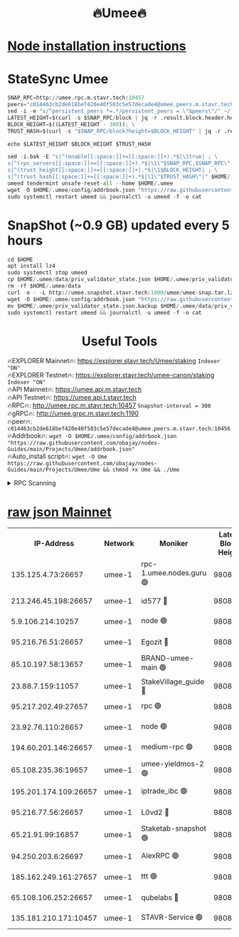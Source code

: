 <h1 align="center"> 🔥Umee🔥</h1>


[Node installation instructions](https://github.com/obajay/nodes-Guides/tree/main/Projects/Umee)
=
# StateSync Umee
```python
SNAP_RPC=http://umee.rpc.m.stavr.tech:10457
peers="c014463cb2de618bef420e40f503c5e57decade4@umee.peers.m.stavr.tech:10456"
sed -i -e "s/^persistent_peers *=.*/persistent_peers = \"$peers\"/" ~/.umee/config/config.toml
LATEST_HEIGHT=$(curl -s $SNAP_RPC/block | jq -r .result.block.header.height); \
BLOCK_HEIGHT=$((LATEST_HEIGHT - 300)); \
TRUST_HASH=$(curl -s "$SNAP_RPC/block?height=$BLOCK_HEIGHT" | jq -r .result.block_id.hash)

echo $LATEST_HEIGHT $BLOCK_HEIGHT $TRUST_HASH

sed -i.bak -E "s|^(enable[[:space:]]+=[[:space:]]+).*$|\1true| ; \
s|^(rpc_servers[[:space:]]+=[[:space:]]+).*$|\1\"$SNAP_RPC,$SNAP_RPC\"| ; \
s|^(trust_height[[:space:]]+=[[:space:]]+).*$|\1$BLOCK_HEIGHT| ; \
s|^(trust_hash[[:space:]]+=[[:space:]]+).*$|\1\"$TRUST_HASH\"|" $HOME/.umee/config/config.toml
umeed tendermint unsafe-reset-all --home $HOME/.umee
wget -O $HOME/.umee/config/addrbook.json "https://raw.githubusercontent.com/obajay/nodes-Guides/main/Projects/Umee/addrbook.json"
sudo systemctl restart umeed && journalctl -u umeed -f -o cat
```
# SnapShot (~0.9 GB) updated every 5 hours
```python
cd $HOME
apt install lz4
sudo systemctl stop umeed
cp $HOME/.umee/data/priv_validator_state.json $HOME/.umee/priv_validator_state.json.backup
rm -rf $HOME/.umee/data
curl -o - -L http://umee.snapshot.stavr.tech:1000/umee/umee-snap.tar.lz4 | lz4 -c -d - | tar -x -C $HOME/.umee --strip-components 2
wget -O $HOME/.umee/config/addrbook.json "https://raw.githubusercontent.com/obajay/nodes-Guides/main/Projects/Umee/addrbook.json"
mv $HOME/.umee/priv_validator_state.json.backup $HOME/.umee/data/priv_validator_state.json
sudo systemctl restart umeed && journalctl -u umeed -f -o cat
```
 <h1 align="center"> Useful Tools</h1>

🔥EXPLORER Mainnet🔥:      https://explorer.stavr.tech/Umee/staking             `Indexer "ON"` \
🔥EXPLORER Testnet🔥:        https://explorer.stavr.tech/umee-canon/staking      `Indexer "ON"` \
🔥API Mainnet🔥:                   https://umee.api.m.stavr.tech \
🔥API Testnet🔥:                     https://umee.api.t.stavr.tech \
🔥RPC🔥:                                   http://umee.rpc.m.stavr.tech:10457                     `Snapshot-interval = 300` \
🔥gRPC🔥:                              http://umee.grpc.m.stavr.tech:1190 \
🔥peer🔥:                     `c014463cb2de618bef420e40f503c5e57decade4@umee.peers.m.stavr.tech:10456` \
🔥Addrbook🔥:    ```wget -O $HOME/.umee/config/addrbook.json "https://raw.githubusercontent.com/obajay/nodes-Guides/main/Projects/Umee/addrbook.json"``` \
🔥Auto_install script🔥: ```wget -O Ume https://raw.githubusercontent.com/obajay/nodes-Guides/main/Projects/Umee/Ume && chmod +x Ume && ./Ume```

<details>
<summary>RPC Scanning</summary>

<h2 align="center"> We scan nodes in real time every 4 hours. And we provide the final result of RPC endpoints.
We cannot influence the operation of these nodes in any way. </h2>


```python
If Voting Power is higher than 0 --> then the Node is a validator of the network and may be subject to attack and be a potential threat to the chain.
```
```python
We marked such validators with a red symbol
```

</details>

[raw json Mainnet](https://rpc-check.umeem.stavr.tech/umeem/rpc-umeem-result.json)
=



<table><tr><th>IP-Address</th><th>Network</th><th>Moniker</th><th>Latest Block Height</th><th>Earliest Block Height</th><th>Catching Up</th><th>Tx Index</th><th>Voting Power</th><th>Scan Time</th></tr><tr><td>135.125.4.73:26657</td><td>umee-1</td><td>rpc-1.umee.nodes.guru 🟢</td><td>9808701</td><td>5167386</td><td>False</td><td>on</td><td>0</td><td>2023-12-23T12:29:12.706432958UTC</td></tr><tr><td>213.246.45.198:26657</td><td>umee-1</td><td>id577 🔴</td><td>9808686</td><td>7100001</td><td>False</td><td>on</td><td>35108332</td><td>2023-12-23T12:27:48.834283373UTC</td></tr><tr><td>5.9.106.214:10257</td><td>umee-1</td><td>node 🟢</td><td>9808696</td><td>7942001</td><td>False</td><td>on</td><td>0</td><td>2023-12-23T12:28:43.137819152UTC</td></tr><tr><td>95.216.76.51:26657</td><td>umee-1</td><td>Egozit 🔴</td><td>9808701</td><td>8262001</td><td>False</td><td>off</td><td>38016883</td><td>2023-12-23T12:29:12.263210343UTC</td></tr><tr><td>85.10.197.58:13657</td><td>umee-1</td><td>BRAND-umee-main 🟢</td><td>9808689</td><td>8427832</td><td>False</td><td>on</td><td>0</td><td>2023-12-23T12:28:06.127892754UTC</td></tr><tr><td>23.88.7.159:11057</td><td>umee-1</td><td>StakeVillage_guide 🔴</td><td>9808695</td><td>9137726</td><td>False</td><td>on</td><td>1406923</td><td>2023-12-23T12:28:38.823363237UTC</td></tr><tr><td>95.217.202.49:27657</td><td>umee-1</td><td>rpc 🟢</td><td>9808694</td><td>9440090</td><td>False</td><td>on</td><td>0</td><td>2023-12-23T12:28:32.074416257UTC</td></tr><tr><td>23.92.76.110:26657</td><td>umee-1</td><td>node 🟢</td><td>9808708</td><td>9468001</td><td>False</td><td>on</td><td>0</td><td>2023-12-23T12:29:55.593472851UTC</td></tr><tr><td>194.60.201.146:26657</td><td>umee-1</td><td>medium-rpc 🟢</td><td>9808688</td><td>9484365</td><td>False</td><td>on</td><td>0</td><td>2023-12-23T12:27:55.341714567UTC</td></tr><tr><td>65.108.235.36:19657</td><td>umee-1</td><td>umee-yieldmos-2 🟢</td><td>9808679</td><td>9575548</td><td>False</td><td>on</td><td>0</td><td>2023-12-23T12:27:07.459437956UTC</td></tr><tr><td>195.201.174.109:26657</td><td>umee-1</td><td>iptrade_ibc 🟢</td><td>9808691</td><td>9686001</td><td>False</td><td>on</td><td>0</td><td>2023-12-23T12:28:12.886269699UTC</td></tr><tr><td>95.216.77.56:26657</td><td>umee-1</td><td>L0vd2 🔴</td><td>9808704</td><td>9708704</td><td>False</td><td>off</td><td>37155376</td><td>2023-12-23T12:29:30.073004258UTC</td></tr><tr><td>65.21.91.99:16857</td><td>umee-1</td><td>Staketab-snapshot 🟢</td><td>9808691</td><td>9721001</td><td>False</td><td>off</td><td>0</td><td>2023-12-23T12:28:15.359151992UTC</td></tr><tr><td>94.250.203.6:26697</td><td>umee-1</td><td>AlexRPC 🟢</td><td>9808688</td><td>9722001</td><td>False</td><td>on</td><td>0</td><td>2023-12-23T12:27:59.755108004UTC</td></tr><tr><td>185.162.249.161:27657</td><td>umee-1</td><td>ttt 🟢</td><td>9808694</td><td>9733423</td><td>False</td><td>on</td><td>0</td><td>2023-12-23T12:28:32.305488095UTC</td></tr><tr><td>65.108.106.252:26657</td><td>umee-1</td><td>qubelabs 🔴</td><td>9808689</td><td>9761001</td><td>False</td><td>on</td><td>36497758</td><td>2023-12-23T12:28:06.434334117UTC</td></tr><tr><td>135.181.210.171:10457</td><td>umee-1</td><td>STAVR-Service 🟢</td><td>9808702</td><td>9808001</td><td>False</td><td>on</td><td>0</td><td>2023-12-23T12:29:19.347238985UTC</td></tr></table>